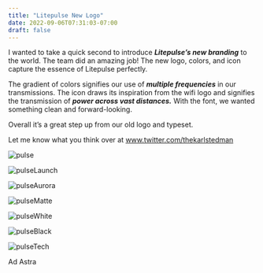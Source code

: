 ```yaml
---
title: "Litepulse New Logo"
date: 2022-09-06T07:31:03-07:00
draft: false
---
```


<script async src="https://pagead2.googlesyndication.com/pagead/js/adsbygoogle.js?client=ca-pub-9771345861509030"
     crossorigin="anonymous"></script>

I wanted to take a quick second to introduce ***Litepulse’s new branding*** to the world. The team did an amazing job! The new logo, colors, and icon capture the essence of Litepulse perfectly. 

The gradient of colors signifies our use of ***multiple frequencies*** in our transmissions. The icon draws its inspiration from the wifi logo and signifies the transmission of ***power across vast distances.*** With the font, we wanted something clean and forward-looking. 

Overall it’s a great step up from our old logo and typeset. 

Let me know what you think over at www.twitter.com/thekarlstedman

![pulse](Pulse.png)

![pulseLaunch](pulseLaunch.png)

![pulseAurora](pulseAurora.png)

![pulseMatte](pulseMatte.png)

![pulseWhite](pulseWhite.png)

![pulseBlack](pulseBlack.png)

![pulseTech](pulseTech.png)




Ad Astra